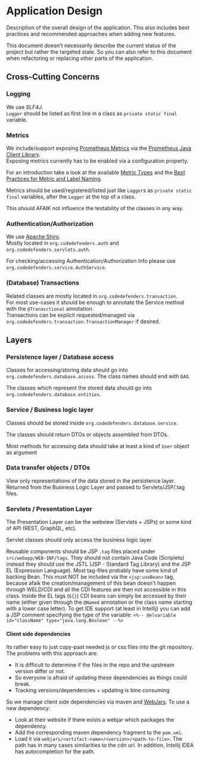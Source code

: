 # Application Design

Description of the overall design of the application. This also includes best practices and recommended approaches when adding new features.

This document doesn't necessarily describe the current status of the project but rather the targeted state.
So you can also refer to this document when refactoring or replacing other parts of the application.


## Cross-Cutting Concerns

### Logging

We use _SLF4J_.  
`Logger` should be listed as first line in a class as `private static final` variable.


### Metrics

We include/support exposing [Prometheus Metrics](https://prometheus.io/) via the [Prometheus Java Client Library](https://github.com/prometheus/client_java).  
Exposing metrics currently has to be enabled via a configuration property.

For an introduction take a look at the available [Metric Types](https://prometheus.io/docs/concepts/metric_types/) and the [Best Practices for Metric and Label Naming](https://prometheus.io/docs/practices/naming/).

Metrics should be used/registered/listed just like `Logger`s as `private static final` variables, after the `Logger` at the top of a class.

This should AFAIK not influence the testability of the classes in any way.


### Authentication/Authorization

We use [Apache Shiro](https://github.com/apache/shiro).  
Mostly located in `org.codedefenders.auth` and `org.codedefenders.servlets.auth`.

For checking/accessing Authentication/Authorization Info please use `org.codedefenders.service.AuthService`.


### (Database) Transactions

Related classes are mostly located in `org.codedefenders.transaction`.  
For most use-cases it should be enough to annotate the Service method with the `@Tranasctional` annotation.  
Transactions can be explicit requested/managed via `org.codedefenders.transaction.TransactionManager` if desired.


## Layers

### Persistence layer / Database access

Classes for accessing/storing data should go into `org.codedefenders.database.access`. The class names should end with `DAO`.

The classes which represent the stored data should go into `org.codedefenders.database.entities`.


### Service / Business logic layer

Classes should be stored inside `org.codedefenders.database.service`.

The classes should return DTOs or objects assembled from DTOs.

Most methods for accessing data should take at least a kind of `User` object as argument


### Data transfer objects / DTOs

View only representations of the data stored in the persistence layer.
Returned from the Business Logic Layer and passed to Servlets/JSP/.tag files.


### Servlets / Presentation Layer

The Presentation Layer can be the webview (Servlets + JSPs) or some kind of API (REST, GraphQL, etc).

Servlet classes should only access the business logic layer.

Reusable components should be JSP `.tag` files placed under `src/webapp/WEB-INF/tags`.
They should not contain Java Code (Scriplets) instead they should use the JSTL (JSP - Standard Tag Library) and the JSP EL (Expression Language).
Most tag-files probably have some kind of backing Bean. This must NOT be included via the `<jsp:useBean>` tag, because afaik the creation/management of this bean doesn't happen through WELD/CDI and all the CDI features are then not accessible in this class.
Inside the EL tags (`${}`) CDI beans can simply be accessed by their name (either given through the `@Named` annotation or the class name starting with a lower case letter).
To get IDE support (at least in Intellij) you can add a JSP comment specifying the type of the variable: `<%-- @elvariable id="className" type="java.lang.Boolean" --%>`

#### Client side dependencies

Its rather easy to just copy-past needed js or css files into the git repository.
The problems with this approach are:
 - It is difficult to determine if the files in the repo and the upstream version differ or not.
 - So everyone is afraid of updating these dependencies as things could break.
 - Tracking versions/dependencies + updating is time consuming

So we manage client side dependencies via maven and [WebJars](https://www.webjars.org/).
To use a new dependency:
 - Look at their website if there exists a webjar which packages the dependency.
 - Add the corresponding maven dependency fragment to the `pom.xml`.
 - Load it via `webjars/<artifact-name>/<version>/<path-to-file>`.
   The path has in many cases similarities to the cdn url. In addition, Intellij IDEA has autocompletion for the path.

